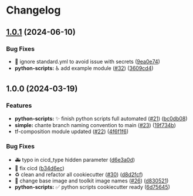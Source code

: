 # Changelog

## [1.0.1](https://github.com/Foxon-Consulting/cookiecutter-modules/compare/python-scripts-1.0.0...python-scripts-1.0.1) (2024-06-10)


### Bug Fixes

* :bug: ignore standard.yml to avoid issue with secrets ([9ea0e74](https://github.com/Foxon-Consulting/cookiecutter-modules/commit/9ea0e743e374ed2071540cb069fbad6c12671305))
* **python-scripts:** :wheelchair: add example module ([#32](https://github.com/Foxon-Consulting/cookiecutter-modules/issues/32)) ([3609cd4](https://github.com/Foxon-Consulting/cookiecutter-modules/commit/3609cd405e0b86b0e47556e435dcf065aecb9281))

## 1.0.0 (2024-03-19)


### Features

* **python-scripts:** :sparkles: finish python scripts full automated ([#21](https://github.com/Foxon-Consulting/cookiecutter-modules/issues/21)) ([bc0db08](https://github.com/Foxon-Consulting/cookiecutter-modules/commit/bc0db0836bf9680ea526e0797b7278fb6cdd43d9))
* **simple:** chante branch naming convention to main ([#23](https://github.com/Foxon-Consulting/cookiecutter-modules/issues/23)) ([19f734b](https://github.com/Foxon-Consulting/cookiecutter-modules/commit/19f734b5c2d46397245163603ed99f38bb6bef1f))
* tf-composition module updated ([#22](https://github.com/Foxon-Consulting/cookiecutter-modules/issues/22)) ([4f6f1f6](https://github.com/Foxon-Consulting/cookiecutter-modules/commit/4f6f1f67e9e3f03d91c1e14846607bdd6f3c376d))


### Bug Fixes

* :ambulance: typo in cicd_type hidden parameter ([d6e3a0d](https://github.com/Foxon-Consulting/cookiecutter-modules/commit/d6e3a0d8fc043c795e81545b73882183caaee70e))
* :bug: fix cicd ([b34d6ec](https://github.com/Foxon-Consulting/cookiecutter-modules/commit/b34d6ec919db70dd6a61a531ae9db2f1a6c09744))
* :recycle: clean and refactor all cookiecutter ([#30](https://github.com/Foxon-Consulting/cookiecutter-modules/issues/30)) ([d8d2fcf](https://github.com/Foxon-Consulting/cookiecutter-modules/commit/d8d2fcf057733c2d4e2b95cc6e58afdd2bb357d1))
* :wrench: change base image and toolkit image names ([#26](https://github.com/Foxon-Consulting/cookiecutter-modules/issues/26)) ([d830521](https://github.com/Foxon-Consulting/cookiecutter-modules/commit/d830521e7e52e43ef79ff652d3e9276e9754b6cb))
* **python-scripts:** :white_check_mark: python scripts cookiecutter ready ([6d75645](https://github.com/Foxon-Consulting/cookiecutter-modules/commit/6d756455f36079025d147c45166a26e75849bfe3))
